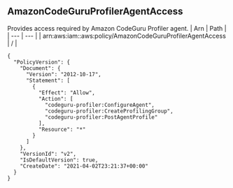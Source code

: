 
## AmazonCodeGuruProfilerAgentAccess
Provides access required by Amazon CodeGuru Profiler agent.
| Arn | Path |
| --- | --- |
| arn:aws:iam::aws:policy/AmazonCodeGuruProfilerAgentAccess | / |
```
{
  "PolicyVersion": {
    "Document": {
      "Version": "2012-10-17",
      "Statement": [
        {
          "Effect": "Allow",
          "Action": [
            "codeguru-profiler:ConfigureAgent",
            "codeguru-profiler:CreateProfilingGroup",
            "codeguru-profiler:PostAgentProfile"
          ],
          "Resource": "*"
        }
      ]
    },
    "VersionId": "v2",
    "IsDefaultVersion": true,
    "CreateDate": "2021-04-02T23:21:37+00:00"
  }
}
```

